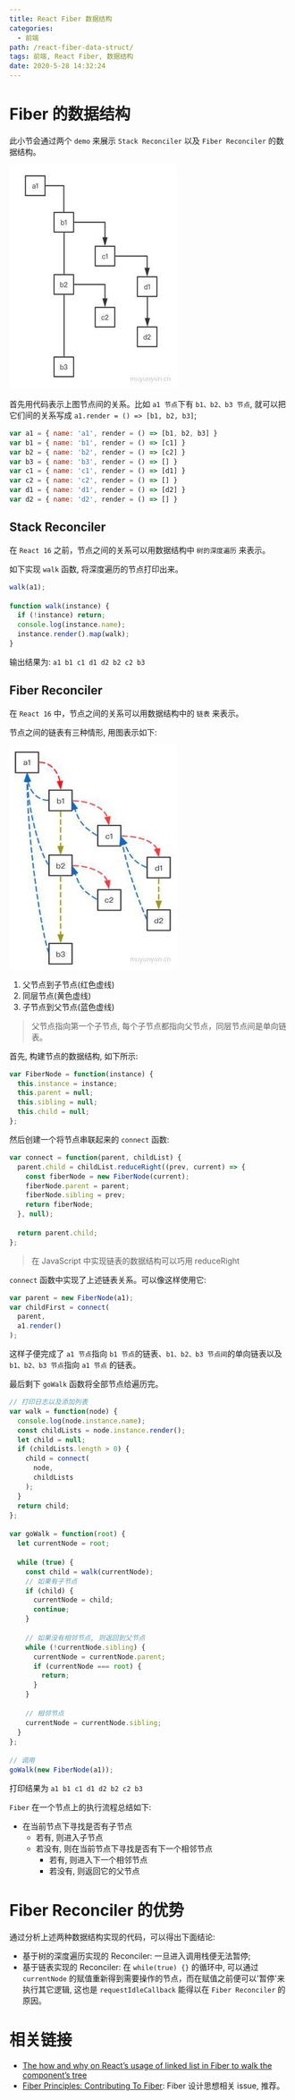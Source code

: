 ```yaml
---
title: React Fiber 数据结构
categories:
  - 前端
path: /react-fiber-data-struct/
tags: 前端, React Fiber, 数据结构
date: 2020-5-28 14:32:24
---
```


# Fiber 的数据结构

此小节会通过两个 `demo` 来展示 `Stack Reconciler` 以及 `Fiber Reconciler` 的数据结构。

![](2020-05-28-14-50-48.png)

首先用代码表示上图节点间的关系。比如 `a1 节点`下有 `b1、b2、b3 节点`, 就可以把它们间的关系写成 `a1.render = () => [b1, b2, b3]`;

```js
var a1 = { name: 'a1', render = () => [b1, b2, b3] }
var b1 = { name: 'b1', render = () => [c1] }
var b2 = { name: 'b2', render = () => [c2] }
var b3 = { name: 'b3', render = () => [] }
var c1 = { name: 'c1', render = () => [d1] }
var c2 = { name: 'c2', render = () => [] }
var d1 = { name: 'd1', render = () => [d2] }
var d2 = { name: 'd2', render = () => [] }
```

## Stack Reconciler

在 `React 16` 之前，节点之间的关系可以用数据结构中 `树的深度遍历` 来表示。

如下实现 `walk` 函数, 将深度遍历的节点打印出来。

```js
walk(a1);

function walk(instance) {
  if (!instance) return;
  console.log(instance.name);
  instance.render().map(walk);
}
```

输出结果为: `a1 b1 c1 d1 d2 b2 c2 b3`

## Fiber Reconciler

在 `React 16` 中，节点之间的关系可以用数据结构中的 `链表` 来表示。

节点之间的链表有三种情形, 用图表示如下:

![](2020-05-28-14-52-10.png)

1. 父节点到子节点(红色虚线)
2. 同层节点(黄色虚线)
3. 子节点到父节点(蓝色虚线)

> 父节点指向第一个子节点, 每个子节点都指向父节点，同层节点间是单向链表。

首先, 构建节点的数据结构, 如下所示:

```js
var FiberNode = function(instance) {
  this.instance = instance;
  this.parent = null;
  this.sibling = null;
  this.child = null;
};
```

然后创建一个将节点串联起来的 `connect` 函数:

```js
var connect = function(parent, childList) {
  parent.child = childList.reduceRight((prev, current) => {
    const fiberNode = new FiberNode(current);
    fiberNode.parent = parent;
    fiberNode.sibling = prev;
    return fiberNode;
  }, null);

  return parent.child;
};
```

> 在 JavaScript 中实现链表的数据结构可以巧用 reduceRight

`connect` 函数中实现了上述链表关系。可以像这样使用它:

```js
var parent = new FiberNode(a1);
var childFirst = connect(
  parent,
  a1.render()
);
```

这样子便完成了 `a1 节点`指向 `b1 节点`的链表、`b1、b2、b3 节点间`的单向链表以及 `b1、b2、b3 节点`指向 `a1 节点` 的链表。

最后剩下 `goWalk` 函数将全部节点给遍历完。

```js
// 打印日志以及添加列表
var walk = function(node) {
  console.log(node.instance.name);
  const childLists = node.instance.render();
  let child = null;
  if (childLists.length > 0) {
    child = connect(
      node,
      childLists
    );
  }
  return child;
};

var goWalk = function(root) {
  let currentNode = root;

  while (true) {
    const child = walk(currentNode);
    // 如果有子节点
    if (child) {
      currentNode = child;
      continue;
    }

    // 如果没有相邻节点, 则返回到父节点
    while (!currentNode.sibling) {
      currentNode = currentNode.parent;
      if (currentNode === root) {
        return;
      }
    }

    // 相邻节点
    currentNode = currentNode.sibling;
  }
};

// 调用
goWalk(new FiberNode(a1));
```

打印结果为 `a1 b1 c1 d1 d2 b2 c2 b3`

`Fiber` 在一个节点上的执行流程总结如下:

- 在当前节点下寻找是否有子节点
   - 若有, 则进入子节点
   - 若没有, 则在当前节点下寻找是否有下一个相邻节点
      - 若有, 则进入下一个相邻节点
      - 若没有, 则返回它的父节点

# Fiber Reconciler 的优势

通过分析上述两种数据结构实现的代码，可以得出下面结论:

- 基于树的深度遍历实现的 Reconciler: 一旦进入调用栈便无法暂停;
- 基于链表实现的 Reconciler: 在 `while(true) {}` 的循环中, 可以通过 `currentNode` 的赋值重新得到需要操作的节点，而在赋值之前便可以'暂停'来执行其它逻辑, 这也是 `requestIdleCallback` 能得以在 `Fiber Reconciler` 的原因。

# 相关链接

- [The how and why on React’s usage of linked list in Fiber to walk the component’s tree](https://medium.com/react-in-depth/the-how-and-why-on-reacts-usage-of-linked-list-in-fiber-67f1014d0eb7)
- [Fiber Principles: Contributing To Fiber](https://github.com/facebook/react/issues/7942): Fiber 设计思想相关 issue, 推荐。

